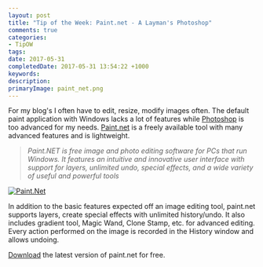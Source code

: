 ```yaml
---
layout: post
title: "Tip of the Week: Paint.net - A Layman's Photoshop"
comments: true
categories: 
- TipOW
tags: 
date: 2017-05-31
completedDate: 2017-05-31 13:54:22 +1000
keywords: 
description: 
primaryImage: paint_net.png
---
```


For my blog's I often have to edit, resize, modify images often. The default paint application with Windows lacks a lot of features while [Photoshop](http://www.adobe.com/au/products/photoshop.html) is too advanced for my needs. [Paint.net](https://www.getpaint.net/index.html) is a freely available tool with many advanced features and is lightweight. 

> *Paint.NET is free image and photo editing software for PCs that run Windows. It features an intuitive and innovative user interface with support for layers, unlimited undo, special effects, and a wide variety of useful and powerful tools*

<a href="https://www.getpaint.net/screenshots.html">
<img src= "{{site.images_root}}/pain_net_screen.png" alt="Paint.Net" class="center" />
</a>

In addition to the basic features expected off an image editing tool, paint.net supports layers, create special effects with unlimited history/undo. It also includes gradient tool, Magic Wand, Clone Stamp, etc. for advanced editing. Every action performed on the image is recorded in the History window and allows undoing.

[Download](https://www.getpaint.net/download.html) the latest version of paint.net for free. 